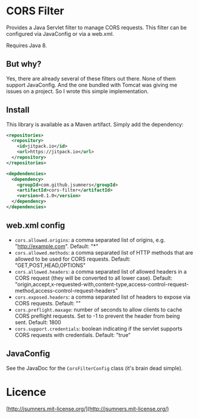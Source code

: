 # CORS Filter

Provides a Java Servlet filter to manage CORS requests. This filter can be
configured via JavaConfig or via a web.xml.

Requires Java 8.

## But why?

Yes, there are already several of these filters out there. None of them support
JavaConfig. And the one bundled with Tomcat was giving me issues on a project.
So I wrote this simple implementation.

## Install

This library is available as a Maven artifact. Simply add the
dependency:

```xml
<repositories>
  <repository>
    <id>jitpack.io</id>
    <url>https://jitpack.io</url>
  </repository>
</repositories>

<depdendencies>
  <dependency>
    <groupId>com.github.jsumners</groupId>
    <artifactId>cors-filter</artifactId>
    <version>0.1.0</version>
  </dependency>
</dependencies>
```

## web.xml config

* `cors.allowed.origins`: a comma separated list of origins,
  e.g. "http://example.com". Default: "*"
* `cors.allowed.methods`: a comma separated list of HTTP methods
  that are allowed to be used for CORS requests. Default: "GET,POST,HEAD,OPTIONS"
* `cors.allowed.headers`: a comma separated list of allowed
  headers in a CORS request (they will be converted to all lower case).
  Default: "origin,accept,x-requested-with,content-type,access-control-request-method,access-control-request-headers"
* `cors.exposed.headers`: a comma separated list of headers
  to expose via CORS requests. Default: ""
* `cors.preflight.maxage`: number of seconds to allow clients
  to cache CORS preflight requests. Set to -1 to prevent the header
  from being sent. Default: 1800
* `cors.support.credentials`: boolean indicating if the servlet
  supports CORS requests with credentials. Default: "true"

## JavaConfig

See the JavaDoc for the `CorsFilterConfig` class (it's brain dead simple).

# Licence

[http://jsumners.mit-license.org/](http://jsumners.mit-license.org/)